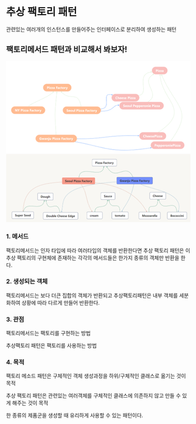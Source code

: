 # 추상 팩토리 패턴

관련있는 여러개의 인스턴스를 만들어주는 인터페이스로 분리하여 생성하는 패턴

## 팩토리메서드 패턴과 비교해서 봐보자!

![factory Method](/common/image/factoryMethod.PNG)
![abstract Factory](/common/image/abstractFactory.PNG)

### 1. 메서드

팩토리메서드는 인자 타입에 따라 여러타입의 객체를 반환한다면 추상 팩토리 패턴은 이 추상 팩토리의 구현체에 존재하는 각각의 메서드들은 한가지 종류의 객체만 반환을 한다.

### 2. 생성되는 객체

팩토리메서드는 보다 더큰 집합의 객체가 반환되고 추상팩토리패턴은 내부 객체를 세분화하여 상황에 따라 다르게 만들어 반환한다.

### 3. 관점

팩토리메서드는 팩토리를 구현하는 방법

추상팩토리 패턴은 팩토리를 사용하는 방법

### 4. 목적

팩토리 메소드 패턴은 구체적인 객체 생성과정을 하위/구체적인 클래스로 옮기는 것이 목적

추상 팩토리 패턴은 관련있는 여러객체를 구체적인 클래스에 의존하지 않고 만들 수 있게 해주는 것이 목적

한 종류의 제품군을 생성할 때 유리하게 사용할 수 있는 패턴이다.
